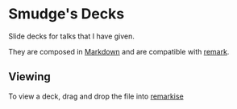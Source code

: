 # Smudge's Decks

Slide decks for talks that I have given.

They are composed in [Markdown](https://en.wikipedia.org/wiki/Markdown) and are compatible with [remark](https://github.com/gnab/remark).

## Viewing

To view a deck, drag and drop the file into [remarkise](https://remarkjs.com/remarkise)
